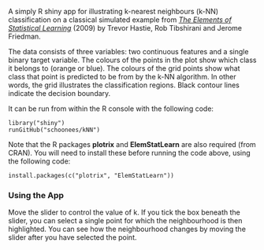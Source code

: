 A simply R shiny app for illustrating k-nearest neighbours (k-NN) classification on a classical simulated example from [*The Elements of Statistical Learning*](https://web.stanford.edu/~hastie/ElemStatLearn/) (2009) by Trevor Hastie, Rob Tibshirani and Jerome Friedman.

The data consists of three variables: two continuous features and a single binary target variable. The colours of the points in the plot show which class it belongs to (orange or blue). The colours of the grid points show what class that point is predicted to be from by the k-NN algorithm. In other words, the grid illustrates the classification regions. Black contour lines indicate the decision boundary.

It can be run from within the R console with the following code:
```
library("shiny")  
runGitHub("schoonees/kNN")  
```
Note that the R packages **plotrix** and **ElemStatLearn** are also required (from CRAN). You will need to install these before running the code above, using the following code:

```
install.packages(c("plotrix", "ElemStatLearn"))
```

### Using the App

Move the slider to control the value of k. If you tick the box beneath the slider, you can select a single point for which the 
neighbourhood is then highlighted. You can see how the neighbourhood changes by moving the slider after you have selected the point.
